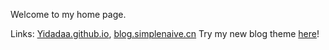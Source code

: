 Welcome to my home page.

Links: [Yidadaa.github.io](https://Yidadaa.github.io), [blog.simplenaive.cn](https://blog.simplenaive.cn)
Try my new blog theme [here](https://github.com/Yidadaa/Issue-Blog-With-Github-Action)!
